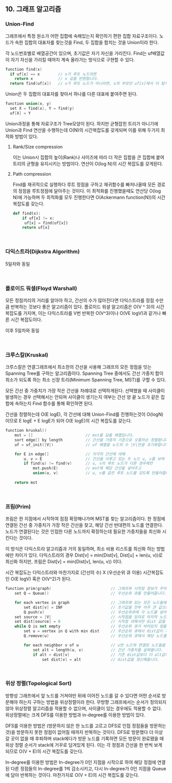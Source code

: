 ## 10. 그래프 알고리즘

### Union-Find

그래프에서 특정 원소가 어떤 집합에 속해있는지 확인하기 편한 집합 자료구조이다. 노드가 속한 집합의 대표자를 찾는것을 Find, 두 집합을 합치는 것을 Union이라 한다.

각 노드번호별로 배열공간이 있으며, 초기값은 자기 자신을 가리킨다. Find는 uf배열값이 자기 자신을 가리킬 때까지 계속 올라가는 방식으로 구현할 수 있다.

```c++
function find(x)
  if uf[x] == x        // x가 루트 노드라면
    return x           // x 값을 반환합니다.
  return find(uf[x])   // x가 루트 노드가 아니라면, x의 부모인 uf[x]에서 더 탐색을 진행합니다.
```

Union은 두 집합의 대표자를 찾아서 하나를 다른 대표에 붙여주면 된다.

```c++
function union(x, y)
  set X = find(x), Y = find(y)
  uf[X] = Y
```



Union과정을 통해 자료구조가 Tree모양이 된다. 하지만 균형잡힌 트리가 아니기에 Union과 Find 연산을 수행하는데 O(N)의 시간복잡도를 갖게되며 이를 위해 두가지 최적화 방법이 있다.

1. Rank/Size compression

   이는 Union시 집합의 높이(Rank)나 사이즈에 따라 더 작은 집합을 큰 집합에 붙여 트리의 균형을 유지시키는 방법이다. 연산이 O(log N)의 시간 복잡도를 갖게된다.

2. Path compression

   Find를 재귀적으로 실행하다 루트 정점을 구하고 재귀함수를 빠저나올때 모든 경로의 정점을 루트정점에 달아주는 것이다. 이 최적화를 진행했을때도 연산당 O(log N)에 가능하며 두 최적화를 모두 진행한다면 O(Ackermann function(N))의 시간복잡도를 갖는다.
   
   ```python
   def find(x):
       if uf[x] != x:
   	    uf[x] = find(uf[x])
       return uf[x]
   ```

<br>

### 다익스트라(Dijkstra Algorithm)

5일차와 동일

<br>

### 플로이드 워셜(Floyd Warshall)

모든 정점끼리의 거리를 알아야 하고, 간선의 수가 많아진다면 다익스트라를 정점 수만큼 반복하는 것보다 좋은 알고리즘이 있다. 플로이드 워셜 알고리즘은 O(V ^ 3)의 시간복잡도를 가지며, 이는 다익스트라를 V번 반복한 O(V^3)이나 O(VE logV)과 같거나 빠른 시간 복잡도이다.

이후 5일차와 동일

<br>

### 크루스칼(Kruskal)

크루스칼은 연결그래프에서 최소한의 간선을 사용해 그래프의 모든 정점을 잇는 Spanning Tree를 구하는 알고리즘이다. Spanning Tree 중에서도 간선 가중치 합이 최소가 되도록 하는 최소 신장 트리(Minimum Spanning Tree, MST)를 구할 수 있다.

모든 간선 중 가중치가 가장 작은 간선을 차례대로 선택하게된다. 선택했을 때 사이클이 발생하는 경우 선택해서는 안되며 사이클이 생기는지 여부는 간선 양 끝 노드가 같은 집합에 속하는지 Find 함수를 통해 확인하면 된다.

간선을 정렬하는데 O(E logE), 각 간선에 대해 Union-Find를 진행하는것이 O(logN)이므로 E logE + E logE가 되어 O(E logE)의 시간 복잡도를 갖는다.

```c++
function kruskal()
    mst = []                       // mst를 담을 배열입니다.
    sort edge[] by length          // 간선을 가중치 기준으로 오름차순 정렬합니다.
    uf = uf_init(|V|)              // uf 배열을 노드의 수 |V|만큼 초기화합니다.

    for E in edge[]                // 각각의 간선에 대해 
        u, v = E                   // 간선을 이루고 있는 두 노드 u, v를 보며
        if find(u) != find(v)      // u, v의 루트 노드가 다른 경우에만
            mst.push(E)            // mst에 해당 간선을 넣어주고
            union(u, v)            // u, v를 같은 루트 노드를 갖도록 만들어줍니다.
    
    return mst
```

<br>

### 프림(Prim)

프림은 한 지점에서 시작하여 점점 확장해나가며 MST를 찾는 알고리즘이다. 한 정점에 연결된 간선 중 가중치가 가장 작은 간선을 찾고, 해당 간선 반대편의 노드를 연결한다. 노드가 연결된다는 것은 인접한 다른 노드까지 확장하는데 필요한 가중치들을 최신화 시킨다는 것이다.

이 방식은 다익스트라 알고리즘과 거의 동일하며, 최소 비용 리스트를 최신화 하는 방법에만 차이가 있다. 다익스트라의 경우 Dist[v] = min(Dist[v], Dist[u] + len(u, v))로 최신화 하지만, 프림은 Dist[v] = min(Dist[v], len(u, v)) 이다.

시간 복잡도는 다익스트라와 마찬가지로 (간선의 수) X (우선순위 큐 이용) 시간복잡도인 O(E logV) 혹은 O(V^2)가 된다.

```c++
function prim(graph)                          // 그래프와 시작점 정보가 주어집니다.
    set Q = Queue()                           // 우선순위 큐를 만들어줍니다.

    for each vertex in graph                  // 그래프에 있는 모든 노드들에 대해
        set dist[v] = INF                     // 초기값을 전부 아주 큰 값으로 설정해주고 
        Q.push(v)                             // 우선순위큐에 각 노드를 넣어줍니다.
    set source = |V|                          // 시작점을 임의로 마지막 노드로 설정합니다.
    set dist[source] = 0                      // 시작점 대해서만 dist 값을 0으로 초기화해줍니다.
    while Q is not empty                      // 우선순위 큐가 비어있지 않을 때까지 반복합니다.
        set u = vertex in Q with min dist     // 우선순위 큐에서 dist값이 가장 작은 노드를 선택합니다.
        Q.remove(u)                           // 우선순위 큐에서 해당 노드를 제거해줍니다.

        for each neighbor v of u              // u번 노드와 연결된 노드들을 전부 살펴보면서
            set alt = length(u, v)            // 간선 가중치를 살펴봅니다.
            if alt < dist[v]                  // 기존 dist값보다 더 alt값이 작다면
                set dist[v] = alt             // dist값을 갱신해줍니다.
```

<br>

### 위상 정렬(Topological Sort)

방향성 그래프에서 앞 노드를 거쳐야만 뒤에 이어진 노드를 갈 수 있다면 어떤 순서로 방문해야 하는지 구하는 방법을 위상정렬이라 한다. 무방향 그래프에서는 순서가 정의되지 않아 위상정렬 알고리즘을 적용할 수 없으며, 사이클이 있는 경우에도 적용할 수 없다. 위상정렬에는 크게 DFS를 이용한 방법과 in-degree를 이용한 방법이 있다.

DFS를 이용한 방법은 (방문하지 않은 한 노드를 고르고 DFS로 인접 정점들을 방문하는 것)을 방문하지 못한 정점이 없어질 때까지 반복하는 것이다. DFS로 방문했다 더 이상 갈 곳이 없을 때 후퇴하며 stack에다가 방문 노드를 기록하면 모든 방문이 완료됐을 때 위상 정렬 순서가 stack에 거꾸로 담겨있게 된다. 이는 각 정점과 간선을 한 번씩 보게 되므로 O(V + E)의 시간 복잡도를 갖는다.

In-degree를 이용한 방법은 In-degree가 0인 지점을 시작으로 하여 해당 정점에 연결된 다른 정점들의 In-degree를 1씩 감소시키고, 다시 In-degree가 0인 지점을 Queue에 담아 반복하는 것이다. 마찬가지로 O(V + E)의 시간 복잡도를 갖는다.